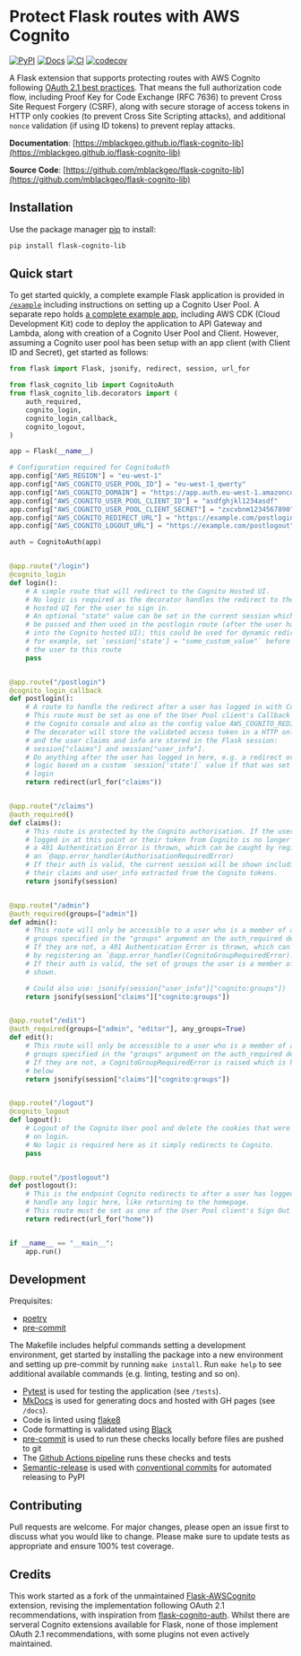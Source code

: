 # Protect Flask routes with AWS Cognito

[![PyPI](https://img.shields.io/pypi/v/flask_cognito_lib?style=for-the-badge)](https://pypi.org/project/flask-cognito-lib/)
[![Docs](https://img.shields.io/github/actions/workflow/status/mblackgeo/flask-cognito-lib/docs.yml?label=DOCS&style=for-the-badge)](https://mblackgeo.github.io/flask-cognito-lib)
[![CI](https://img.shields.io/github/actions/workflow/status/mblackgeo/flask-cognito-lib/cicd.yml?label=CI&style=for-the-badge)](https://github.com/mblackgeo/flask-cognito-lib/actions)
[![codecov](https://img.shields.io/codecov/c/github/mblackgeo/flask-cognito-lib?style=for-the-badge&token=TGV2RMGNZ5)](https://codecov.io/gh/mblackgeo/flask-cognito-lib)

A Flask extension that supports protecting routes with AWS Cognito following [OAuth 2.1 best practices](https://oauth.net/2.1/). That means the full authorization code flow, including Proof Key for Code Exchange (RFC 7636) to prevent Cross Site Request Forgery (CSRF), along with secure storage of access tokens in HTTP only cookies (to prevent Cross Site Scripting attacks), and additional `nonce` validation (if using ID tokens) to prevent replay attacks.

**Documentation**: [https://mblackgeo.github.io/flask-cognito-lib](https://mblackgeo.github.io/flask-cognito-lib)

**Source Code**: [https://github.com/mblackgeo/flask-cognito-lib](https://github.com/mblackgeo/flask-cognito-lib)


## Installation

Use the package manager [pip](https://pip.pypa.io/en/stable/) to install:

```bash
pip install flask-cognito-lib
```


## Quick start

To get started quickly, a complete example Flask application is provided in [`/example`](example/) including instructions on setting up a Cognito User Pool. A separate repo holds [a complete example app](https://github.com/mblackgeo/flask-cognito-jwt-example), including AWS CDK (Cloud Development Kit) code to deploy the application to API Gateway and Lambda, along with creation of a Cognito User Pool and Client. However, assuming a Cognito user pool has been setup with an app client (with Client ID and Secret), get started as follows:

```python
from flask import Flask, jsonify, redirect, session, url_for

from flask_cognito_lib import CognitoAuth
from flask_cognito_lib.decorators import (
    auth_required,
    cognito_login,
    cognito_login_callback,
    cognito_logout,
)

app = Flask(__name__)

# Configuration required for CognitoAuth
app.config["AWS_REGION"] = "eu-west-1"
app.config["AWS_COGNITO_USER_POOL_ID"] = "eu-west-1_qwerty"
app.config["AWS_COGNITO_DOMAIN"] = "https://app.auth.eu-west-1.amazoncognito.com"
app.config["AWS_COGNITO_USER_POOL_CLIENT_ID"] = "asdfghjkl1234asdf"
app.config["AWS_COGNITO_USER_POOL_CLIENT_SECRET"] = "zxcvbnm1234567890"
app.config["AWS_COGNITO_REDIRECT_URL"] = "https://example.com/postlogin"
app.config["AWS_COGNITO_LOGOUT_URL"] = "https://example.com/postlogout"

auth = CognitoAuth(app)


@app.route("/login")
@cognito_login
def login():
    # A simple route that will redirect to the Cognito Hosted UI.
    # No logic is required as the decorator handles the redirect to the Cognito
    # hosted UI for the user to sign in.
    # An optional "state" value can be set in the current session which will
    # be passed and then used in the postlogin route (after the user has logged
    # into the Cognito hosted UI); this could be used for dynamic redirects,
    # for example, set `session['state'] = "some_custom_value"` before passing
    # the user to this route
    pass


@app.route("/postlogin")
@cognito_login_callback
def postlogin():
    # A route to handle the redirect after a user has logged in with Cognito.
    # This route must be set as one of the User Pool client's Callback URLs in
    # the Cognito console and also as the config value AWS_COGNITO_REDIRECT_URL.
    # The decorator will store the validated access token in a HTTP only cookie
    # and the user claims and info are stored in the Flask session:
    # session["claims"] and session["user_info"].
    # Do anything after the user has logged in here, e.g. a redirect or perform
    # logic based on a custom `session['state']` value if that was set before
    # login
    return redirect(url_for("claims"))


@app.route("/claims")
@auth_required()
def claims():
    # This route is protected by the Cognito authorisation. If the user is not
    # logged in at this point or their token from Cognito is no longer valid
    # a 401 Authentication Error is thrown, which can be caught by registering
    # an `@app.error_handler(AuthorisationRequiredError)
    # If their auth is valid, the current session will be shown including
    # their claims and user_info extracted from the Cognito tokens.
    return jsonify(session)


@app.route("/admin")
@auth_required(groups=["admin"])
def admin():
    # This route will only be accessible to a user who is a member of all of
    # groups specified in the "groups" argument on the auth_required decorator
    # If they are not, a 401 Authentication Error is thrown, which can be caught
    # by registering an `@app.error_handler(CognitoGroupRequiredError).
    # If their auth is valid, the set of groups the user is a member of will be
    # shown.

    # Could also use: jsonify(session["user_info"]["cognito:groups"])
    return jsonify(session["claims"]["cognito:groups"])


@app.route("/edit")
@auth_required(groups=["admin", "editor"], any_groups=True)
def edit():
    # This route will only be accessible to a user who is a member of any of
    # groups specified in the "groups" argument on the auth_required decorator
    # If they are not, a CognitoGroupRequiredError is raised which is handled
    # below
    return jsonify(session["claims"]["cognito:groups"])


@app.route("/logout")
@cognito_logout
def logout():
    # Logout of the Cognito User pool and delete the cookies that were set
    # on login.
    # No logic is required here as it simply redirects to Cognito.
    pass


@app.route("/postlogout")
def postlogout():
    # This is the endpoint Cognito redirects to after a user has logged out,
    # handle any logic here, like returning to the homepage.
    # This route must be set as one of the User Pool client's Sign Out URLs.
    return redirect(url_for("home"))


if __name__ == "__main__":
    app.run()
```


## Development

Prequisites:

* [poetry](https://python-poetry.org/)
* [pre-commit](https://pre-commit.com/)

The Makefile includes helpful commands setting a development environment, get started by installing the package into a new environment and setting up pre-commit by running `make install`. Run `make help` to see additional available commands (e.g. linting, testing and so on).

* [Pytest](https://docs.pytest.org/en/6.2.x/) is used for testing the application (see `/tests`).
* [MkDocs](https://www.mkdocs.org/) is used for generating docs and hosted with GH pages (see `/docs`).
* Code is linted using [flake8](https://flake8.pycqa.org/en/latest/)
* Code formatting is validated using [Black](https://github.com/psf/black)
* [pre-commit](https://pre-commit.com/) is used to run these checks locally before files are pushed to git
* The [Github Actions pipeline](.github/workflows/cicd.yml) runs these checks and tests
* [Semantic-release](https://python-semantic-release.readthedocs.io/en/latest/) is used with [conventional commits](https://www.conventionalcommits.org/en/v1.0.0/) for automated releasing to PyPI


## Contributing
Pull requests are welcome. For major changes, please open an issue first to discuss what you would like to change. Please make sure to update tests as appropriate and ensure 100% test coverage.


## Credits

This work started as a fork of the unmaintained [Flask-AWSCognito](https://github.com/cgauge/Flask-AWSCognito) extension, revising the implementation following OAuth 2.1 recommendations, with inspiration from [flask-cognito-auth](https://github.com/shrivastava-v-ankit/flask-cognito-auth). Whilst there are serveral Cognito extensions available for Flask, none of those implement OAuth 2.1 recommendations, with some plugins not even actively maintained.

